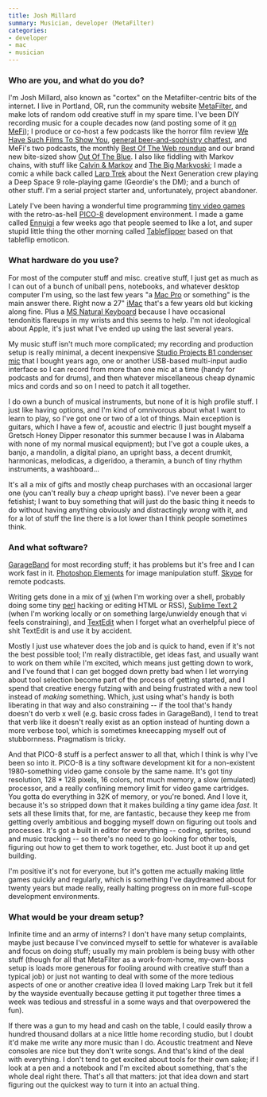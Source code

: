 ```yaml
---
title: Josh Millard
summary: Musician, developer (MetaFilter)
categories:
- developer
- mac
- musician
---
```


### Who are you, and what do you do?

I'm Josh Millard, also known as "cortex" on the Metafilter-centric bits of the internet. I live in Portland, OR, run the community website [MetaFilter][], and make lots of random odd creative stuff in my spare time. I've been DIY recording music for a couple decades now (and posting some of it [on MeFi](http://www.metafilter.com/activity/7418/posts/music/ "Josh's music on MetaFilter.")); I produce or co-host a few podcasts like the horror film review [We Have Such Films To Show You](http://wehavesuchfilmstoshowyou.tumblr.com/ "Josh and Yakov's horror film podcast."), [general beer-and-sophistry chatfest](http://thecrapshoot.net/ "Josh and Jesse's chat podcast."), and MeFi's two podcasts, the monthly [Best Of The Web roundup](http://podcast.metafilter.com/bestoftheweb "MetaFilter's web podcast.") and our brand new bite-sized show [Out Of The Blue](http://podcast.metafilter.com/outoftheblue "MetaFilter's story podcast."). I also like fiddling with Markov chains, with stuff like [Calvin & Markov](http://www.joshmillard.com/markov/calvin/ "Josh's Calvin and Hobbes Markov comics.") and [The Big Markvoski](http://www.joshmillard.com/markov/lebowski/ "Josh's Big Lebowski Markov image generator."); I made a comic a while back called [Larp Trek](http://larptrek.com/ "Josh's Star Trek comic.") about the Next Generation crew playing a Deep Space 9 role-playing game (Geordie's the DM); and a bunch of other stuff. I'm a serial project starter and, unfortunately, project abandoner.

Lately I've been having a wonderful time programming [tiny video games](http://www.lexaloffle.com/bbs/?uid=10166&mode=carts "Josh's PICO-8 games.") with the retro-as-hell [PICO-8][] development environment. I made a game called [Ennuigi](http://www.lexaloffle.com/bbs/?tid=2232&pid=12311 "Josh's game about a depressed Luigi.") a few weeks ago that people seemed to like a lot, and super stupid little thing the other morning called [Tableflipper](http://www.lexaloffle.com/bbs/?tid=2439&pid=13857 "Josh's game about table flipping.") based on that tableflip emoticon.

### What hardware do you use?

For most of the computer stuff and misc. creative stuff, I just get as much as I can out of a bunch of uniball pens, notebooks, and whatever desktop computer I'm using, so the last few years "a [Mac Pro][mac-pro] or something" is the main answer there. Right now a 27" [iMac][] that's a few years old but kicking along fine. Plus a [MS Natural Keyboard][natural-keyboard] because I have occasional tendonitis flareups in my wrists and this seems to help. I'm not ideological about Apple, it's just what I've ended up using the last several years.

My music stuff isn't much more complicated; my recording and production setup is really minimal, a decent inexpensive [Studio Projects B1 condenser mic][b1] that I bought years ago, one or another USB-based multi-input audio interface so I can record from more than one mic at a time (handy for podcasts and for drums), and then whatever miscellaneous cheap dynamic mics and cords and so on I need to patch it all together. 

I do own a bunch of musical instruments, but none of it is high profile stuff. I just like having options, and I'm kind of omnivorous about what I want to learn to play, so I've got one or two of a lot of things. Main exception is guitars, which I have a few of, acoustic and electric (I just bought myself a Gretsch Honey Dipper resonator this summer because I was in Alabama with none of my normal musical equipment); but I've got a couple ukes, a banjo, a mandolin, a digital piano, an upright bass, a decent drumkit, harmonicas, melodicas, a digeridoo, a theramin, a bunch of tiny rhythm instruments, a washboard...

It's all a mix of gifts and mostly cheap purchases with an occasional larger one (you can't really buy a *cheap* upright bass). I've never been a gear fetishist; I want to buy something that will just do the basic thing it needs to do without having anything obviously and distractingly *wrong* with it, and for a lot of stuff the line there is a lot lower than I think people sometimes think.

### And what software?

[GarageBand][] for most recording stuff; it has problems but it's free and I can work fast in it. [Photoshop Elements][photoshop-elements] for image manipulation stuff. [Skype][] for remote podcasts. 

Writing gets done in a mix of [vi][] (when I'm working over a shell, probably doing some tiny [perl][] hacking or editing HTML or RSS), [Sublime Text 2][sublime-text] (when I'm working locally or on something large/unwieldy enough that vi feels constraining), and [TextEdit][] when I forget what an overhelpful piece of shit TextEdit is and use it by accident. 

Mostly I just use whatever does the job and is quick to hand, even if it's not the best possible tool; I'm really distractible, get ideas fast, and usually want to work on them while I'm excited, which means just getting down to work, and I've found that I can get bogged down pretty bad when I let worrying about tool selection become part of the process of getting started, and I spend that creative energy futzing with and being frustrated with a new tool instead of *making* something. Which, just using what's handy is both liberating in that way and also constraining -- if the tool that's handy doesn't do verb x well (e.g. basic cross fades in GarageBand), I tend to treat that verb like it doesn't really exist as an option instead of hunting down a more verbose tool, which is sometimes kneecapping myself out of stubbornness. Pragmatism is tricky. 

And that PICO-8 stuff is a perfect answer to all that, which I think is why I've been so into it. PICO-8 is a tiny software development kit for a non-existent 1980-something video game console by the same name. It's got tiny resolution, 128 * 128 pixels, 16 colors, not much memory, a slow (emulated) processor, and a really confining memory limit for video game cartridges. You gotta do everything in 32K of memory, or you're boned. And I love it, because it's so stripped down that it makes building a tiny game idea *fast*. It sets all these limits that, for me, are fantastic, because they keep me from getting overly ambitious and bogging myself down on figuring out tools and processes. It's got a built in editor for everything -- coding, sprites, sound and music tracking -- so there's no need to go looking for other tools, figuring out how to get them to work together, etc. Just boot it up and get building.

I'm positive it's not for everyone, but it's gotten me actually making little games quickly and regularly, which is something I've daydreamed about for twenty years but made really, really halting progress on in more full-scope development environments.

### What would be your dream setup?

Infinite time and an army of interns? I don't have many setup complaints, maybe just because I've convinced myself to settle for whatever is available and focus on doing stuff; usually my main problem is being busy with other stuff (though for all that MetaFilter as a work-from-home, my-own-boss setup is loads more generous for fooling around with creative stuff than a typical job) or just not wanting to deal with some of the more tedious aspects of one or another creative idea (I loved making Larp Trek but it fell by the wayside eventually because getting it put together three times a week was tedious and stressful in a some ways and that overpowered the fun).

If there was a gun to my head and cash on the table, I could easily throw a hundred thousand dollars at a nice little home recording studio, but I doubt it'd make me write any more music than I do. Acoustic treatment and Neve consoles are nice but they don't write songs. And that's kind of the deal with everything. I don't tend to get excited about tools for their own sake; if I look at a pen and a notebook and I'm excited about something, that's the whole deal right there. That's all that matters: jot that idea down and start figuring out the quickest way to turn it into an actual thing.

[b1]: http://studioprojects.com/b1.html "A condenser microphone."
[imac]: https://www.apple.com/imac/ "An all-in-one computer."
[mac-pro]: https://www.apple.com/mac-pro/ "The Intel-based Mac tower computer."
[natural-keyboard]: https://en.wikipedia.org/wiki/Microsoft_Natural_keyboard "An older ergonomic keyboard."
[garageband]: https://www.apple.com/mac/garageband/ "An audio recording and editing tool for the Mac."
[metafilter]: https://www.metafilter.com/ "A community website."
[perl]: https://www.perl.org/ "An interpreted scripting language."
[photoshop-elements]: https://www.adobe.com/products/photoshop-elements.html "A lightweight image editor."
[pico-8]: https://www.lexaloffle.com/pico-8.php "A software gaming console."
[skype]: https://www.skype.com/en/ "Voice and video chat software."
[sublime-text]: http://www.sublimetext.com/ "A coder's text editor."
[textedit]: https://support.apple.com/en-us/HT2523 "A text editor included with Mac OS X."
[vi]: https://en.wikipedia.org/wiki/Vi "A command-line text editor."
